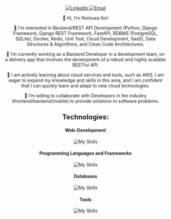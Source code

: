 <div align="center">
  <a href="https://www.linkedin.com/in/ifeoluwa-ilori-5ab219149">
    <img src="https://img.shields.io/badge/-LinkedIn-blue?style=flat-square&logo=Linkedin&logoColor=white" alt="LinkedIn">
  </a>
  <a href="mailto:ifeoluwasamson90@gmail.com">
    <img src="https://img.shields.io/badge/-Email-ff69b4?style=flat-square&logo=Gmail&logoColor=white" alt="Email">
  </a>
</div>

<div align="center">
  <p align="center">
    👋 Hi, I’m Ifeoluwa Ilori
  </p>
  <p align="center">
    👀 I’m interested in Backend/REST API Development (Python, Django Framework, Django REST Framework, FastAPI, RDBMS (PostgreSQL, SQLite), Docker, Redis, Unit Test, Cloud Development, SaaS), Data Structures & Algorithms, and Clean Code Architectures.
  </p>
  <p align="center">
    🌱 I’m currently working as a Backend Developer in a development team, on a delivery app that involves the development of a robust and highly scalable RESTful API.
  </p>
  <p align="center">
    🌱 I am actively learning about cloud services and tools, such as AWS. I am eager to expand my knowledge and skills in this area, and I am confident that I can quickly learn and adapt to new cloud technologies.
  </p>
  <p align="center">
    💞️ I’m willing to collaborate with Developers in the industry (frontend/backend/mobile) to provide solutions to software problems.
  </p>

## Technologies:

#### Web-Development
![My Skills](https://skillicons.dev/icons?i=html,css,js,bootstrap,react,redux)
#### Programming Languages and Frameworks
![My Skills](https://skillicons.dev/icons?i=python,django,fastapi,solidity)
#### Databases
![My Skills](https://skillicons.dev/icons?i=postgresql,sqlite,mysql,redis)
#### Tools
![My Skills](https://skillicons.dev/icons?i=vscode,pycharm,postman,git,github,gitlab,docker,bitbucket,rabbitmq,celery)
  

</div>


<!---
<div align="center">
  <a href="https://www.linkedin.com/in/ifeoluwa-ilori-5ab219149">
    <img src="https://img.shields.io/badge/-LinkedIn-blue?style=flat-square&logo=Linkedin&logoColor=white"
         alt="LinkedIn">
  </a>
  <a href="mailto:ifeoluwasamson90@gmail.com">
    <img src="https://img.shields.io/badge/-Email-ff69b4?style=flat-square&logo=Gmail&logoColor=white"
         alt="Email">
  </a>
</div>
<div align="center">
  <p align="center">
    👋 Hi, I’m Ifeoluwa Ilori
  </p>
  <p align="center">
    👀 I’m interested in Backend/REST API Development (Python, Django Framework, Django REST Framework, FastAPI, RDBMS (PostgreSQL, SQLite), Docker, Redis, Unit Test, Cloud Development, SaaS), Data Structures & Algorithms, and Clean Code Architectures.
  </p>
  <p align="center">
    🌱 I’m currently working as a Backend Developer in a development team, on a delivery app that involves the design and implementation of a robust and highly scalable RESTful API.
  </p>
  <p align="center">
    🌱 I’m currently preparing for an AWS professional certification.
  </p>
  <p align="center">
    💞️ I’m looking to collaborate with frontend Developers and mobile app developers on exciting Web Projects.
  </p>
  <p align="center">
    💞️ I’m looking to learn and work with Amazon Cloud Services and Architectures (DevOps) in the nearest future.
  </p>
</div>
--->

<!---
<div align="center">
  <h1>👋 Hi, I’m Ifeoluwa Ilori (@ifecog)</h1>
  <p>Welcome to my GitHub profile!</p>
</div>

### About Me

- 👀 I’m interested in Backend/REST API Development using Python, Django Framework, Django REST Framework, FastAPI, RDBMS (PostgreSQL, SQLite), Docker, Redis, Unit Testing, Cloud Development, and SaaS.
- 🌱 I’m currently working as a Backend Developer, contributing to a dynamic development team. I'm involved in the design and implementation of robust and highly scalable RESTful APIs.
- 🌱 I’m also in the process of preparing for an AWS professional certification.
- 💞️ I’m looking to collaborate with frontend developers and mobile app developers on exciting web projects.
- 💞️ In the near future, I'm eager to learn and work with Amazon Web Services (AWS) and DevOps architectures.
- 📫 You can reach me on [LinkedIn](https://www.linkedin.com/in/ifeoluwa-ilori-5ab219149) or via email at ifeoluwasamson90@gmail.com.

### My Tech Stack

Here are some of the technologies I work with:

- Python
- Django Framework
- Django REST Framework
- FastAPI
- Relational Databases (PostgreSQL, SQLite)
- Docker
- Redis
- Unit Testing
- Cloud Development
- SaaS

### Let's Connect

Feel free to reach out if you'd like to collaborate, discuss tech, or simply connect. I'm always open to new opportunities and exciting projects!

<div align="center">
  <a href="https://www.linkedin.com/in/ifeoluwa-ilori-5ab219149"><img src="https://img.shields.io/badge/-LinkedIn-blue?style=flat-square&logo=Linkedin&logoColor=white&link=https://www.linkedin.com/in/ifeoluwa-ilori-5ab219149"></a>
  <a href="mailto:ifeoluwasamson90@gmail.com"><img src="https://img.shields.io/badge/-Email-ff69b4?style=flat-square&logo=Gmail&logoColor=white"></a>
</div>
--->

<!---
ifecog/ifecog is a ✨ special ✨ repository because its `README.md` (this file) appears on your GitHub profile.
You can click the Preview link to take a look at your changes.
--->
